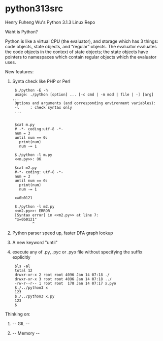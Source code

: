 python313src
============

Henry Fuheng Wu's Python 3.1.3 Linux Repo

Waht is Python?

Python is like a virtual CPU (the evaluator), and storage which has 3 things: code objects, state objects, and “regular” objects. The evaluator evaluates the code objects in the context of state objects; the state objects have pointers to namespaces which contain regular objects which the evaluator uses.


New features:

1. Synta check like PHP or Perl

        $./python -E -h
        usage: ./python [option] ... [-c cmd | -m mod | file | -] [arg] ...
        Options and arguments (and corresponding environment variables):
        -l     : check syntax only
        ...


        $cat m.py
        # -*- coding:utf-8 -*-
        num = 3
        until num == 0:
          print(num)
          num -= 1
        
        $./python -l m.py
        <<m.py>>: OK
        
        $cat m2.py
        #-*- coding: utf-8 -*-
        num = 3
        until num == 0:
          print(num)
          num -= 1
        
        x=0b0121
        
        $./python -l m2.py
        <<m2.py>>: ERROR
        [Syntax error] in <<m2.py>> at line 7:
        "x=0b0121"
                ^


2. Python parser speed up, faster DFA graph lookup

3. A new keyword "until"

4. execute any of .py, .pyc or .pyo file without specifying the suffix explicitly

        $ls -al
        total 12
        drwxr-xr-x 2 root root 4096 Jan 14 07:18 ./
        drwxr-xr-x 3 root root 4096 Jan 14 07:18 ../
        -rw-r--r-- 1 root root  178 Jan 14 07:17 x.pyo
        $./../python3 x
        123
        $./../python3 x.py
        123
        $



Thinking on:

1. -- GIL --

2. -- Memory --
